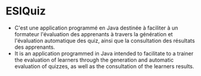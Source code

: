 # ESIQuiz
- C'est une application programmé en Java destinée à faciliter à un formateur l'évaluation des apprenants à travers la génération et l'évaluation automatique des quiz, ainsi que la consultation des résultats des apprenants. 
- It is an application programmed in Java intended to facilitate to a trainer the evaluation of learners through the generation and automatic evaluation of quizzes, as well as the consultation of the learners results.
